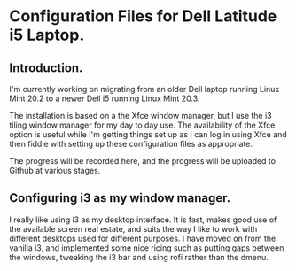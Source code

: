 # Configuration Files for Dell Latitude i5 Laptop.

## Introduction.

I'm currently working on migrating from an older Dell laptop running
Linux Mint 20.2 to a newer Dell i5 running Linux Mint 20.3.

The installation is based on a the Xfce window manager, but I use the
i3 tiling window manager for my day to day use. The availability of
the Xfce option is useful while I'm getting things set up as I can log
in using Xfce and then fiddle with setting up these configuration
files as appropriate.

The progress will be recorded here, and the progress will be uploaded
to Github at various stages.

## Configuring i3 as my window manager.

I really like using i3 as my desktop interface. It is fast, makes good
use of the available screen real estate, and suits the way I like to
work with different desktops used for different purposes. I have moved
on from the vanilla i3, and implemented some nice ricing such as
putting gaps between the windows, tweaking the i3 bar and using rofi
rather than the dmenu.

